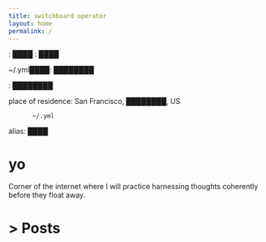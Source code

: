 ```yaml
---
title: switchboard operator
layout: home
permalink: /
---
```

<span class="pi">:</span> <span class="s">████</span>
<span class="pi">:</span> <span class="s">████</span>

<span class="na">~/.yml████</span><span class="pi">:</span> <span class="s">████████</span>

<span class="pi">:</span> <span class="s">████████</span>

<span class="na">place of residence</span><span class="pi">:</span> <span class="s">San Francisco, ████████, US</span>

<figure class="highlight"><pre><code class="language-yaml" data-lang="yaml"><span class="s"> ~/.yml</span></code></pre></figure>
<span class="na">alias</span><span class="pi">:</span> <span class="s">████</span>



# yo

Corner of the internet where I will practice harnessing thoughts coherently before they float away.


# > Posts



